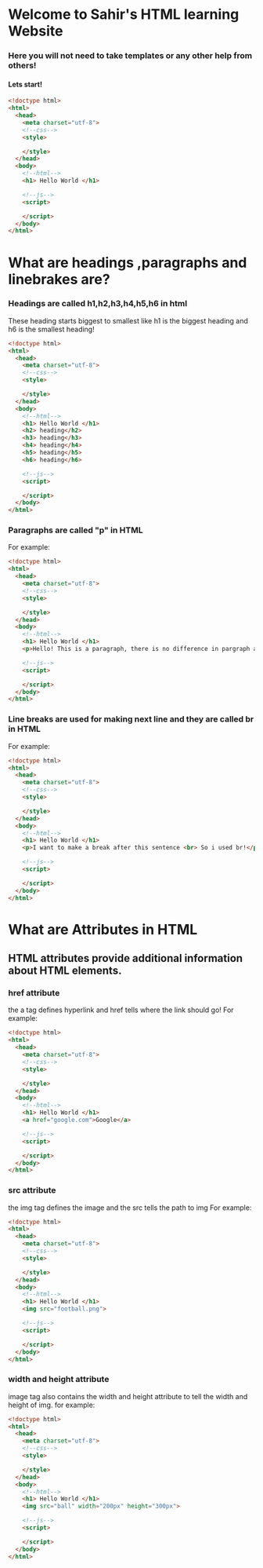 # Welcome to Sahir's HTML learning Website
### Here you will not need to take templates or any other help from others!
#### Lets start!
```html
<!doctype html>
<html>
  <head>
    <meta charset="utf-8">
    <!--css-->
    <style>

    </style>
  </head>
  <body>
    <!--html-->
    <h1> Hello World </h1>

    <!--js-->
    <script>

    </script>
  </body>
</html>
```
# What are headings ,paragraphs and linebrakes are?
### Headings are called h1,h2,h3,h4,h5,h6 in html
These heading starts biggest to smallest like h1 is the biggest heading and h6 is the smallest heading!
```html
<!doctype html>
<html>
  <head>
    <meta charset="utf-8">
    <!--css-->
    <style>

    </style>
  </head>
  <body>
    <!--html-->
    <h1> Hello World </h1>
    <h2> heading</h2>
    <h3> heading</h3>
    <h4> heading</h4>
    <h5> heading</h5>
    <h6> heading</h6>

    <!--js-->
    <script>

    </script>
  </body>
</html>
```
### Paragraphs are called "p" in HTML
For example:
```html
<!doctype html>
<html>
  <head>
    <meta charset="utf-8">
    <!--css-->
    <style>

    </style>
  </head>
  <body>
    <!--html-->
    <h1> Hello World </h1>
    <p>Hello! This is a paragraph, there is no difference in pargraph and a line in html </p>

    <!--js-->
    <script>

    </script>
  </body>
</html>
```
### Line breaks are used for making next line and they are called br in HTML
For example: 
```html
<!doctype html>
<html>
  <head>
    <meta charset="utf-8">
    <!--css-->
    <style>

    </style>
  </head>
  <body>
    <!--html-->
    <h1> Hello World </h1>
    <p>I want to make a break after this sentence <br> So i used br!</p>

    <!--js-->
    <script>

    </script>
  </body>
</html>
```
# What are Attributes in HTML
## HTML attributes provide additional information about HTML elements.
### href attribute
the a tag defines hyperlink and href tells where the link should go!
For example:
```html
<!doctype html>
<html>
  <head>
    <meta charset="utf-8">
    <!--css-->
    <style>

    </style>
  </head>
  <body>
    <!--html-->
    <h1> Hello World </h1>
    <a href="google.com">Google</a>

    <!--js-->
    <script>

    </script>
  </body>
</html>
```
### src attribute
the img tag defines the image and the src tells the path to img
For example: 
```html
<!doctype html>
<html>
  <head>
    <meta charset="utf-8">
    <!--css-->
    <style>

    </style>
  </head>
  <body>
    <!--html-->
    <h1> Hello World </h1>
    <img src="football.png">

    <!--js-->
    <script>

    </script>
  </body>
</html>
```
### width and height attribute
image tag also contains the width and height attribute to tell the width and height of img.
for example:
```html
<!doctype html>
<html>
  <head>
    <meta charset="utf-8">
    <!--css-->
    <style>

    </style>
  </head>
  <body>
    <!--html-->
    <h1> Hello World </h1>
    <img src="ball" width="200px" height="300px"> 

    <!--js-->
    <script>

    </script>
  </body>
</html>
```







